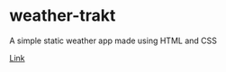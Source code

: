 # weather-trakt

A simple static weather app made using HTML and CSS

[Link](https://1vishen.github.io/weather-trakt/)
